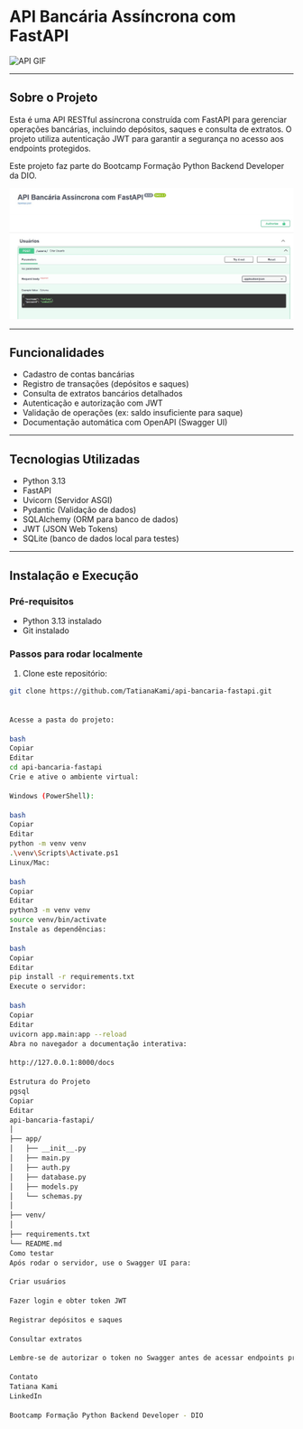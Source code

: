# API Bancária Assíncrona com FastAPI

![API GIF](https://media1.giphy.com/media/v1.Y2lkPTc5MGI3NjExdjg2bGQzMmpvbXdobmFkZzEzeDYxeHRtb3VtbTRyOTk1Y3piMGlxZCZlcD12MV9pbnRlcm5hbF9naWZfYnlfaWQmY3Q9Zw/RbDKaczqWovIugyJmW/giphy.gif)  


---

## Sobre o Projeto

Esta é uma API RESTful assíncrona construída com FastAPI para gerenciar operações bancárias, incluindo depósitos, saques e consulta de extratos. O projeto utiliza autenticação JWT para garantir a segurança no acesso aos endpoints protegidos.

Este projeto faz parte do Bootcamp Formação Python Backend Developer da DIO.


![Descrição da Imagem](./apidio.jpg)


---

## Funcionalidades

- Cadastro de contas bancárias
- Registro de transações (depósitos e saques)
- Consulta de extratos bancários detalhados
- Autenticação e autorização com JWT
- Validação de operações (ex: saldo insuficiente para saque)
- Documentação automática com OpenAPI (Swagger UI)

---

## Tecnologias Utilizadas

- Python 3.13
- FastAPI
- Uvicorn (Servidor ASGI)
- Pydantic (Validação de dados)
- SQLAlchemy (ORM para banco de dados)
- JWT (JSON Web Tokens)
- SQLite (banco de dados local para testes)

---

## Instalação e Execução

### Pré-requisitos

- Python 3.13 instalado
- Git instalado

### Passos para rodar localmente

1. Clone este repositório:

```bash
git clone https://github.com/TatianaKami/api-bancaria-fastapi.git


Acesse a pasta do projeto:

bash
Copiar
Editar
cd api-bancaria-fastapi
Crie e ative o ambiente virtual:

Windows (PowerShell):

bash
Copiar
Editar
python -m venv venv
.\venv\Scripts\Activate.ps1
Linux/Mac:

bash
Copiar
Editar
python3 -m venv venv
source venv/bin/activate
Instale as dependências:

bash
Copiar
Editar
pip install -r requirements.txt
Execute o servidor:

bash
Copiar
Editar
uvicorn app.main:app --reload
Abra no navegador a documentação interativa:

http://127.0.0.1:8000/docs

Estrutura do Projeto
pgsql
Copiar
Editar
api-bancaria-fastapi/
│
├── app/
│   ├── __init__.py
│   ├── main.py
│   ├── auth.py
│   ├── database.py
│   ├── models.py
│   └── schemas.py
│
├── venv/
│
├── requirements.txt
└── README.md
Como testar
Após rodar o servidor, use o Swagger UI para:

Criar usuários

Fazer login e obter token JWT

Registrar depósitos e saques

Consultar extratos

Lembre-se de autorizar o token no Swagger antes de acessar endpoints protegidos.

Contato
Tatiana Kami
LinkedIn

Bootcamp Formação Python Backend Developer - DIO